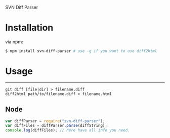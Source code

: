 SVN Diff Parser

Installation
=====

via npm:

```bash
$ npm install svn-diff-parser # use -g if you want to use diff2html
```

Usage
=====


---

```
git diff [file|dir] > filename.diff
diff2html path/to/filename.diff > filename.html
```

Node
----

```javascript
var diffParser = require("svn-diff-parser");
var diffFiles = diffParser.parse(diffString);
console.log(diffFiles); // here have all info you need.
```